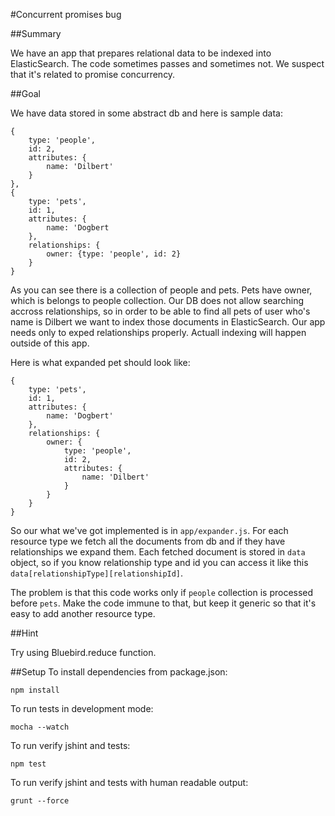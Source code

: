 #Concurrent promises bug

##Summary

We have an app that prepares relational data to be indexed into ElasticSearch.
The code sometimes passes and sometimes not. We suspect that it's related to promise concurrency. 

##Goal

We have data stored in some abstract db and here is sample data:

```
{
    type: 'people',
    id: 2,
    attributes: {
        name: 'Dilbert'
    }
},
{
    type: 'pets',
    id: 1,
    attributes: {
        name: 'Dogbert
    },
    relationships: {
        owner: {type: 'people', id: 2}
    }
}
```

As you can see there is a collection of people and pets. Pets have owner, which is belongs to people collection.
Our DB does not allow searching accross relationships, so in order to be able to find all pets of user who's name is Dilbert we want to index those documents in ElasticSearch.
Our app needs only to exped relationships properly. Actuall indexing will happen outside of this app.

Here is what expanded pet should look like:

```
{
    type: 'pets',
    id: 1,
    attributes: {
        name: 'Dogbert'
    },
    relationships: {
        owner: {
            type: 'people',
            id: 2,
            attributes: {
                name: 'Dilbert'
            }
        }
    }
}
```

So our what we've got implemented is in `app/expander.js`. For each resource type we fetch all the documents from db 
and if they have relationships we expand them. Each fetched document is stored in `data` object, so if you know relationship type and id you can access it
like this `data[relationshipType][relationshipId]`.

The problem is that this code works only if `people` collection is processed before `pets`.
Make the code immune to that, but keep it generic so that it's easy to add another resource type.

##Hint

Try using Bluebird.reduce function.



##Setup
To install dependencies from package.json:

    npm install

To run tests in development mode:

    mocha --watch

To run verify jshint and tests:

    npm test

To run verify jshint and tests with human readable output:

    grunt --force
